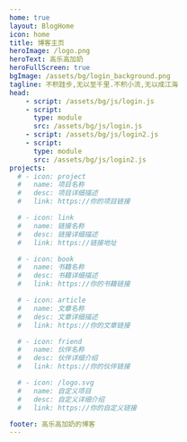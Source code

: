 ```yaml
---
home: true
layout: BlogHome
icon: home
title: 博客主页
heroImage: /logo.png
heroText: 高乐高加奶
heroFullScreen: true
bgImage: /assets/bg/login_background.png
tagline: 不积跬步,无以至千里.不积小流,无以成江海
head:
    - script: /assets/bg/js/login.js
    - script:
      type: module
      src: /assets/bg/js/login.js
    - script: /assets/bg/js/login2.js
    - script:
      type: module
      src: /assets/bg/js/login2.js
projects:
  # - icon: project
  #   name: 项目名称
  #   desc: 项目详细描述
  #   link: https://你的项目链接

  # - icon: link
  #   name: 链接名称
  #   desc: 链接详细描述
  #   link: https://链接地址

  # - icon: book
  #   name: 书籍名称
  #   desc: 书籍详细描述
  #   link: https://你的书籍链接

  # - icon: article
  #   name: 文章名称
  #   desc: 文章详细描述
  #   link: https://你的文章链接

  # - icon: friend
  #   name: 伙伴名称
  #   desc: 伙伴详细介绍
  #   link: https://你的伙伴链接

  # - icon: /logo.svg
  #   name: 自定义项目
  #   desc: 自定义详细介绍
  #   link: https://你的自定义链接

footer: 高乐高加奶的博客
---
```

